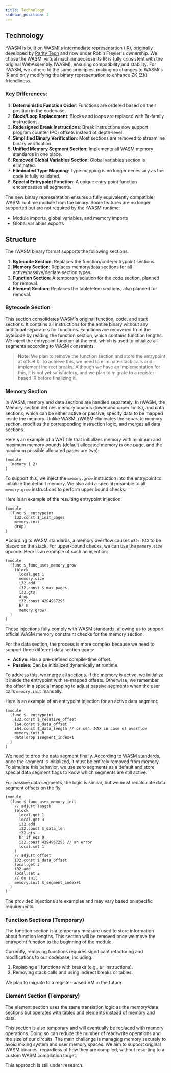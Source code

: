 ```yaml
---
title: Technology
sidebar_position: 2
---
```

Technology
---

rWASM is built on WASMi's intermediate representation (IR),
originally developed by [Parity Tech](https://github.com/wasmi-labs/wasmi) and now under Robin Freyler's ownership.
We chose the WASMi virtual machine because its IR is fully consistent with the original WebAssembly (WASM),
ensuring compatibility and stability.
For rWASM, we adhere to the same principles,
making no changes to WASMi's IR and only modifying the binary representation to enhance ZK
(ZK) friendliness.

### Key Differences:

1. **Deterministic Function Order**: Functions are ordered based on their position in the codebase.
2. **Block/Loop Replacement**: Blocks and loops are replaced with Br-family instructions.
3. **Redesigned Break Instructions**: Break instructions now support program counter (PC) offsets instead of depth-level.
4. **Simplified Binary Verification**: Most sections are removed to streamline binary verification.
5. **Unified Memory Segment Section**: Implements all WASM memory standards in one place.
6. **Removed Global Variables Section**: Global variables section is eliminated.
7. **Eliminated Type Mapping**: Type mapping is no longer necessary as the code is fully validated.
8. **Special Entrypoint Function**: A unique entry point function encompasses all segments.

The new binary representation ensures a fully equivalently compatible WASMi runtime module from the binary.
Some features are no longer supported but are not required by the rWASM runtime:

- Module imports, global variables, and memory imports
- Global variables exports

## Structure

The rWASM binary format supports the following sections:

1. **Bytecode Section**: Replaces the function/code/entrypoint sections.
2. **Memory Section**: Replaces memory/data sections for all active/passive/declare section types.
3. **Function Section**: A temporary solution for the code section, planned for removal.
4. **Element Section**: Replaces the table/elem sections, also planned for removal.

### Bytecode Section

This section consolidates WASM's original function, code, and start sections.
It contains all instructions for the entire binary without any additional separators for functions.
Functions are recovered from the bytecode by reading the function section, which contains function lengths.
We inject the entrypoint function at the end, which is used to initialize all segments according to WASM constraints.

> **Note**: We plan to remove the function section and store the entrypoint at offset 0. To achieve this, we need to eliminate stack calls and implement indirect breaks. Although we have an implementation for this, it is not yet satisfactory, and we plan to migrate to a register-based IR before finalizing it.

### Memory Section

In WASM, memory and data sections are handled separately.
In rWASM, the Memory section defines memory bounds (lower and upper limits), and data sections,
which can be either active or passive, specify data to be mapped inside the memory.
Unlike WASM, rWASM eliminates the separate memory section,
modifies the corresponding instruction logic, and merges all data sections.

Here's an example of a WAT file that initializes memory with minimum and maximum memory bounds
(default allocated memory is one page, and the maximum possible allocated pages are two):

```wat
(module
  (memory 1 2)
)
```

To support this, we inject the `memory.grow` instruction into the entrypoint to initialize the default memory.
We also add a special preamble to all `memory.grow` instructions to perform upper bound checks.

Here is an example of the resulting entrypoint injection:

```wat
(module
  (func $__entrypoint
    i32.const $_init_pages
    memory.init
    drop)
)
```

According to WASM standards, a memory overflow causes `u32::MAX` to be placed on the stack.
For upper-bound checks, we can use the `memory.size` opcode.
Here is an example of such an injection:

```wat
(module
  (func $_func_uses_memory_grow
    (block
      local.get 1
      memory.size
      i32.add
      i32.const $_max_pages
      i32.gts
      drop
      i32.const 4294967295
      br 0
      memory.grow)
  )
)
```

These injections fully comply with WASM standards,
allowing us to support official WASM memory constraint checks for the memory section.

For the data section, the process is more complex because we need to support three different data section types:

- **Active**: Has a pre-defined compile-time offset.
- **Passive**: Can be initialized dynamically at runtime.

To address this, we merge all sections.
If the memory is active, we initialize it inside the entrypoint with re-mapped offsets.
Otherwise,
we remember the offset in a special mapping to adjust passive segments when the user calls `memory.init` manually.

Here is an example of an entrypoint injection for an active data segment:

```wat
(module
  (func $__entrypoint
    i32.const $_relative_offset
    i64.const $_data_offset
    i64.const $_data_length // or u64::MAX in case of overflow
    memory.init 0
    data.drop $segment_index+1
  )
)
```

We need to drop the data segment finally.
According to WASM standards, once the segment is initialized, it must be entirely removed from memory.
To simulate this behavior,
we use zero segments as a default and store special data segment flags to know which segments are still active.

For passive data segments, the logic is similar, but we must recalculate data segment offsets on the fly.

```wat
(module
  (func $_func_uses_memory_init
    // adjust length
    (block
      local.get 1
      local.get 3
      i32.add
      i32.const $_data_len
      i32.gts
      br_if_eqz 0
      i32.const 4294967295 // an error
      local.set 1
    )
    // adjust offset
    i32.const $_data_offset
    local.get 3
    i32.add
    local.set 2
    // do init
    memory.init $_segment_index+1
  )
)
```

The provided injections are examples and may vary based on specific requirements.

### Function Sections (Temporary)

The function section is a temporary measure used to store information about function lengths.
This section will be removed once we move the entrypoint function to the beginning of the module.

Currently, removing functions requires significant refactoring and modifications to our codebase, including:

1. Replacing all functions with breaks (e.g., `br` instructions).
2. Removing stack calls and using indirect breaks or tables.

We plan to migrate to a register-based VM in the future.

### Element Section (Temporary)

The element section uses the same translation logic as the memory/data sections
but operates with tables and elements instead of memory and data.

This section is also temporary and will eventually be replaced with memory operations.
Doing so can reduce the number of read/write operations and the size of our circuits.
The main challenge is managing memory securely to avoid mixing system and user memory spaces.
We aim to support original WASM binaries, regardless of how they are compiled,
without resorting to a custom WASM compilation target.

This approach is still under research.

